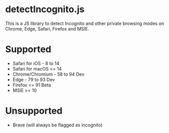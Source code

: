 # detectIncognito.js
This is a JS library to detect Incognito and other private browsing modes on Chrome, Edge, Safari, Firefox and MSIE.

# Supported
 * Safari for iOS - 8 to 14
 * Safari for macOS <= 14
 * Chrome/Chromium - 58 to 94 Dev
 * Edge - 79 to 93 Dev
 * Firefox <= 91 Beta
 * MSIE >= 10

# Unsupported
 * Brave (will always be flagged as incognito)
